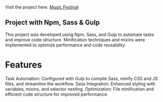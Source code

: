 Visit the project here.
[Music Festival](https://pyro-nicolini.github.io/musicFestival/)

## Project with Npm, Sass & Gulp
This project was developed using Npm, Sass, and Gulp to automate tasks and improve code structure. Minification techniques and mixins were implemented to optimize performance and code reusability.

# Features
Task Automation: Configured with Gulp to compile Sass, minify CSS and JS files, and streamline the workflow.
Sass Integration: Enhanced styling with variables, mixins, and selector nesting.
Optimization: File minification and efficient code structure for improved performance.
